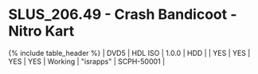# SLUS_206.49 - Crash Bandicoot - Nitro Kart

{% include table_header %}
| DVD5 | HDL ISO | 1.0.0 | HDD |  | YES | YES | YES | YES | Working | "israpps" | SCPH-50001 |  
